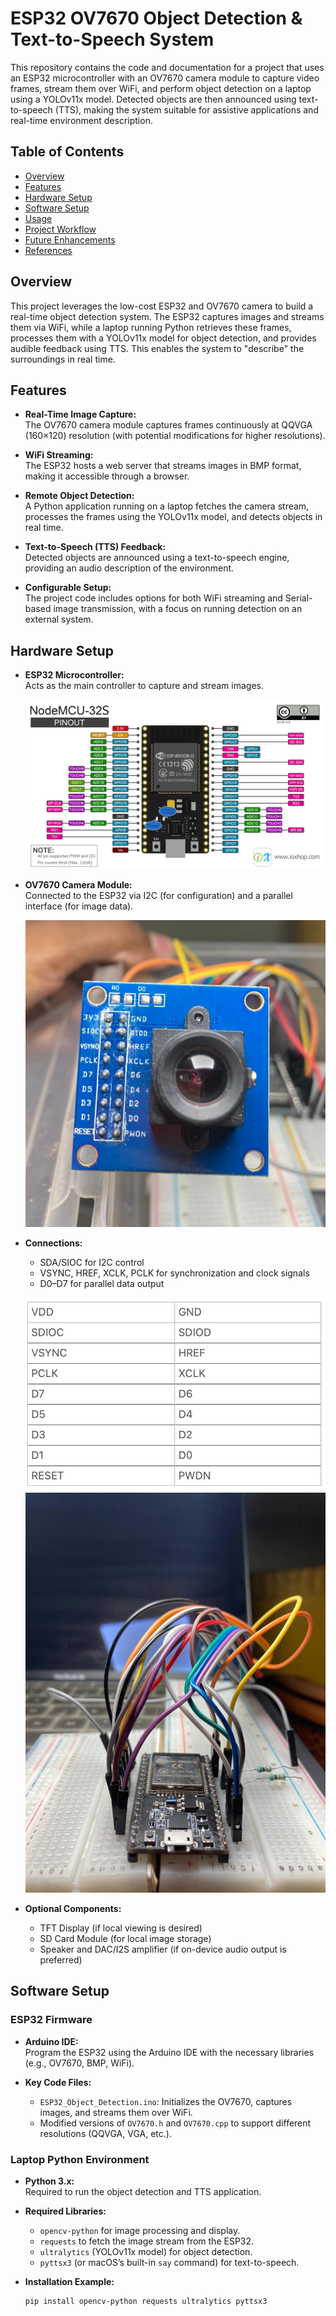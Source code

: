 # ESP32 OV7670 Object Detection & Text-to-Speech System

This repository contains the code and documentation for a project that uses an ESP32 microcontroller with an OV7670 camera module to capture video frames, stream them over WiFi, and perform object detection on a laptop using a YOLOv11x model. Detected objects are then announced using text-to-speech (TTS), making the system suitable for assistive applications and real-time environment description.

## Table of Contents

- [Overview](#overview)
- [Features](#features)
- [Hardware Setup](#hardware-setup)
- [Software Setup](#software-setup)
- [Usage](#usage)
- [Project Workflow](#project-workflow)
- [Future Enhancements](#future-enhancements)
- [References](#references)

## Overview

This project leverages the low-cost ESP32 and OV7670 camera to build a real-time object detection system. The ESP32 captures images and streams them via WiFi, while a laptop running Python retrieves these frames, processes them with a YOLOv11x model for object detection, and provides audible feedback using TTS. This enables the system to "describe" the surroundings in real time.

## Features

- **Real-Time Image Capture:**  
  The OV7670 camera module captures frames continuously at QQVGA (160×120) resolution (with potential modifications for higher resolutions).

- **WiFi Streaming:**  
  The ESP32 hosts a web server that streams images in BMP format, making it accessible through a browser.

- **Remote Object Detection:**  
  A Python application running on a laptop fetches the camera stream, processes the frames using the YOLOv11x model, and detects objects in real time.

- **Text-to-Speech (TTS) Feedback:**  
  Detected objects are announced using a text-to-speech engine, providing an audio description of the environment.

- **Configurable Setup:**  
  The project code includes options for both WiFi streaming and Serial-based image transmission, with a focus on running detection on an external system.

## Hardware Setup

- **ESP32 Microcontroller:**  
  Acts as the main controller to capture and stream images.

  ![ESP32S Overview](assets/boardconfig.jpeg)

- **OV7670 Camera Module:**  
  Connected to the ESP32 via I2C (for configuration) and a parallel interface (for image data).

  ![Camera Overview](assets/camera.jpeg)

- **Connections:**  
  - SDA/SIOC for I2C control  
  - VSYNC, HREF, XCLK, PCLK for synchronization and clock signals  
  - D0–D7 for parallel data output

  ![Connections Overview](assets/pins.jpeg)![Wiring](assets/board.jpeg)

- **Optional Components:**  
  - TFT Display (if local viewing is desired)  
  - SD Card Module (for local image storage)  
  - Speaker and DAC/I2S amplifier (if on-device audio output is preferred)

## Software Setup

### ESP32 Firmware

- **Arduino IDE:**  
  Program the ESP32 using the Arduino IDE with the necessary libraries (e.g., OV7670, BMP, WiFi).

- **Key Code Files:**  
  - `ESP32_Object_Detection.ino`: Initializes the OV7670, captures images, and streams them over WiFi.
  - Modified versions of `OV7670.h` and `OV7670.cpp` to support different resolutions (QQVGA, VGA, etc.).

### Laptop Python Environment

- **Python 3.x:**  
  Required to run the object detection and TTS application.

- **Required Libraries:**  
  - `opencv-python` for image processing and display.  
  - `requests` to fetch the image stream from the ESP32.  
  - `ultralytics` (YOLOv11x model) for object detection.  
  - `pyttsx3` (or macOS’s built-in `say` command) for text-to-speech.

- **Installation Example:**
  ```bash
  pip install opencv-python requests ultralytics pyttsx3
